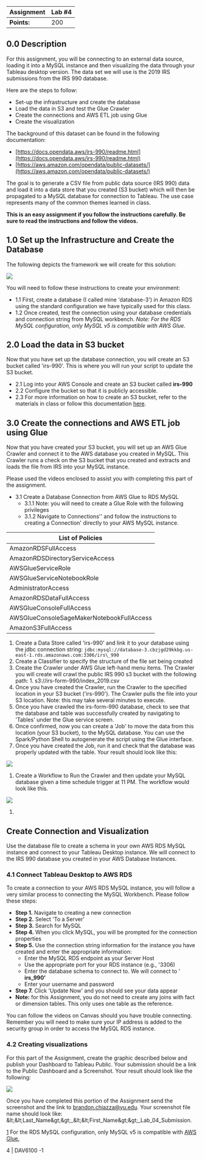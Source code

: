 | **Assignment** | Lab #4 |
| --- | --- |
| **Points:** | 200 |


## 0.0 Description

For this assignment, you will be connecting to an external data source, loading it into a MySQL instance and then visualizing the data through your Tableau desktop version. The data set we will use is the 2019 IRS submissions from the IRS 990 database.

Here are the steps to follow:

- Set-up the infrastructure and create the database
- Load the data in S3 and test the Glue Crawler
- Create the connections and AWS ETL job using Glue
- Create the visualization

The background of this dataset can be found in the following documentation:

- [https://docs.opendata.aws/irs-990/readme.html](https://docs.opendata.aws/irs-990/readme.html)
- [https://aws.amazon.com/opendata/public-datasets/](https://aws.amazon.com/opendata/public-datasets/)

The goal is to generate a CSV file from public data source (IRS 990) data and load it into a data store that you created (S3 bucket) which will then be propagated to a MySQL database for connection to Tableau. The use case represents many of the common themes learned in class.

**This is an easy assignment if you follow the instructions carefully. Be sure to read the instructions and follow the videos.**

## 1.0 Set up the Infrastructure and Create the Database

The following depicts the framework we will create for this solution:

![](RackMultipart20200801-4-1n0vaqj_html_612f00125c3da90.png)

You will need to follow these instructions to create your environment:

  * 1.1 First, create a database (I called mine &#39;database-3&#39;) in Amazon RDS using the standard configuration we have typically used for this class.
  * 1.2 Once created, test the connection using your database credentials and connection string from MySQL workbench. <i>Note: For the RDS MySQL configuration, only MySQL v5 is compatible with AWS Glue.</i>
  

## 2.0 Load the data in S3 bucket

Now that you have set up the database connection, you will create an S3 bucket called &#39;irs-990&#39;. This is where you will run your script to update the S3 bucket.

  * 2.1 Log into your AWS Console and create an S3 bucket called **irs-990**
  * 2.2 Configure the bucket so that it is publicly accessible.
  * 2.3 For more information on how to create an S3 bucket, refer to the materials in class or follow this documentation [here](https://docs.aws.amazon.com/AmazonS3/latest/gsg/CreatingABucket.html).

## 3.0 Create the connections and AWS ETL job using Glue

Now that you have created your S3 bucket, you will set up an AWS Glue Crawler and connect it to the AWS database you created in MySQL. This Crawler runs a check on the S3 bucket that you created and extracts and loads the file from IRS into your MySQL instance.

Please used the videos enclosed to assist you with completing this part of the assignment.

  * 3.1 Create a Database Connection from AWS Glue to RDS MySQL
    * 3.1.1 Note: you will need to create a Glue Role with the following privileges
    * 3.1.2 Navigate to Connections'' and follow the instructions to creating a Connection' directly to your AWS MySQL instance.

| List of Policies |
| --- |
| AmazonRDSFullAccess |
| AmazonRDSDirectoryServiceAccess |
| AWSGlueServiceRole |
| AWSGlueServiceNotebookRole |
| AdministratorAccess |
| AmazonRDSDataFullAccess |
| AWSGlueConsoleFullAccess |
| AWSGlueConsoleSageMakerNotebookFullAccess |
| AmazonS3FullAccess |

  1. Create a Data Store called &#39;irs-990&#39; and link it to your database using the jdbc connection string:
  ```jdbc:mysql://database-3.cbzjgd29kkbg.us-east-1.rds.amazonaws.com:3306/irs\_990 ```
  2. Create a Classifier to specify the structure of the file set being created
  3. Create the Crawler under AWS Glue left-hand menu items. The Crawler you will create will crawl the public IRS 990 s3 bucket with the following path:
    1. s3://irs-form-990/index\_2019.csv
  4. Once you have created the Crawler, run the Crawler to the specified location in your S3 bucket (&#39;irs-990&#39;). The Crawler pulls the file into your S3 location. Note: this may take several minutes to execute.
  5. Once you have crawled the irs-form-990 database, check to see that the database and table was successfully created by navigating to &#39;Tables&#39; under the Glue service screen.
  6. Once confirmed, now you can create a &#39;Job&#39; to move the data from this location (your S3 bucket), to the MySQL database. You can use the Spark/Python Shell to autogenerate the script using the Glue interface.
  7. Once you have created the Job, run it and check that the database was properly updated with the table. Your result should look like this:

![](RackMultipart20200801-4-1n0vaqj_html_a50b69e9f42b6c40.gif)

  1. Create a Workflow to Run the Crawler and then update your MySQL database given a time schedule trigger at 11 PM. The workflow would look like this.

![](RackMultipart20200801-4-1n0vaqj_html_2ab57f391e4d470b.gif)

1.
## Create Connection and Visualization

Use the database file to create a schema in your own AWS RDS MySQL instance and connect to your Tableau Desktop instance. We will connect to the IRS 990 database you created in your AWS Database Instances.

### 4.1 Connect Tableau Desktop to AWS RDS

To create a connection to your AWS RDS MySQL instance, you will follow a very similar process to connecting the MySQL Workbench. Please follow these steps:

- **Step 1.** Navigate to creating a new connection
- **Step 2.** Select &#39;To a Server&#39;
- **Step 3.** Search for MySQL
- **Step 4.** When you click MySQL, you will be prompted for the connection properties
- **Step 5.** Use the connection string information for the instance you have created and enter the appropriate information:
  - Enter the MySQL RDS endpoint as your Server Host
  - Use the appropriate port for your RDS instance (e.g., &#39;3306)
  - Enter the database schema to connect to. We will connect to &#39; **irs\_990&#39;**
  - Enter your username and password
- **Step 7.** Click &#39;Update Now&#39; and you should see your data appear
- **Note:** for this Assignment, you do not need to create any joins with fact or dimension tables. This only uses one table as the reference.

You can follow the videos on Canvas should you have trouble connecting. Remember you will need to make sure your IP address is added to the security group in order to access the MySQL RDS instance.

### 4.2 Creating visualizations

For this part of the Assignment, create the graphic described below and publish your Dashboard to Tableau Public. Your submission should be a link to the Public Dashboard and a Screenshot. Your result should look like the following:

![](RackMultipart20200801-4-1n0vaqj_html_10c4a961b3bd77d1.gif)

Once you have completed this portion of the Assignment send the screenshot and the link to [brandon.chiazza@yu.edu](mailto:brandon.chiazza@yu.edu). Your screenshot file name should look like: \&lt;\&lt;Last\_Name\&gt;\&gt;\_\&lt;\&lt;First\_Name\&gt;\&gt;\_Lab\_04\_Submission.

[1](#sdfootnote1anc) For the RDS MySQL configuration, only MySQL v5 is compatible with [AWS Glue.](https://forums.aws.amazon.com/thread.jspa?threadID=306814)

4 | DAV6100 -1
